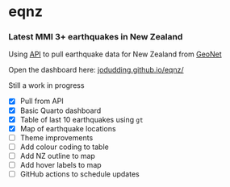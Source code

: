 # eqnz

### Latest MMI 3+ earthquakes in New Zealand

Using [API](https://api.geonet.org.nz/) to pull earthquake data for New Zealand from [GeoNet](https://www.geonet.org.nz/earthquake)

Open the dashboard here: [jodudding.github.io/eqnz/](jodudding.github.io/eqnz/)

Still a work in progress

- [x] Pull from API
- [x] Basic Quarto dashboard
- [x] Table of last 10 earthquakes using `gt`
- [x] Map of earthquake locations
- [ ] Theme improvements
- [ ] Add colour coding to table
- [ ] Add NZ outline to map
- [ ] Add hover labels to map
- [ ] GitHub actions to schedule updates

